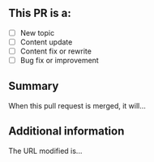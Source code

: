 ## This PR is a:

- [ ] New topic
- [ ] Content update
- [ ] Content fix or rewrite
- [ ] Bug fix or improvement

## Summary

When this pull request is merged, it will...

<!-- (REQUIRED) What does this PR change? -->

## Additional information

The URL modified is...

<!-- (REQUIRED) The Url that this PR will modify -->

<!-- (OPTIONAL) What other information can you provide about this PR? -->

<!--
Thank you for your contribution!

Before submitting this pull request, please make sure you have read our Contribution Guidelines and your PR meets our contribution standards:
https://github.com/magento/devdocs/blob/master/.github/CONTRIBUTING.md

Please fill out as much information as you can about your PR to help speed up the review process.
If your PR addresses an existing GitHub Issue, please refer to it in the title or Additional Information section to make the connection.

We may ask you for changes in your PR in order to meet the standards set in our Contribution Guidelines. PR's that do not comply with our guidelines may be closed at the maintainers' discretion.

Feel free to remove this section before creating this PR.
-->
